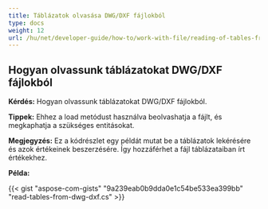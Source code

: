 ```yaml
---
title: Táblázatok olvasása DWG/DXF fájlokból
type: docs
weight: 12
url: /hu/net/developer-guide/how-to/work-with-file/reading-of-tables-from-dwg-dxf/
---
```


## **Hogyan olvassunk táblázatokat DWG/DXF fájlokból**

**Kérdés:** Hogyan olvassunk táblázatokat DWG/DXF fájlokból.

**Tippek:** Ehhez a load metódust használva beolvashatja a fájlt, és megkaphatja a szükséges entitásokat.

**Megjegyzés:** Ez a kódrészlet egy példát mutat be a táblázatok lekérésére és azok értékeinek beszerzésére. Így hozzáférhet a fájl táblázataiban írt értékekhez.

**Példa:**

{{< gist "aspose-com-gists" "9a239eab0b9dda0e1c54be533ea399bb" "read-tables-from-dwg-dxf.cs" >}}
